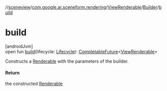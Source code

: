 //[sceneview](../../../../index.md)/[com.google.ar.sceneform.rendering](../../index.md)/[ViewRenderable](../index.md)/[Builder](index.md)/[build](build.md)

# build

[androidJvm]\
open fun [build](build.md)(lifecycle: [Lifecycle](https://developer.android.com/reference/kotlin/androidx/lifecycle/Lifecycle.html)): [CompletableFuture](https://developer.android.com/reference/kotlin/java/util/concurrent/CompletableFuture.html)&lt;[ViewRenderable](../index.md)&gt;

Constructs a [Renderable](../../-renderable/index.md) with the parameters of the builder.

#### Return

the constructed [Renderable](../../-renderable/index.md)
